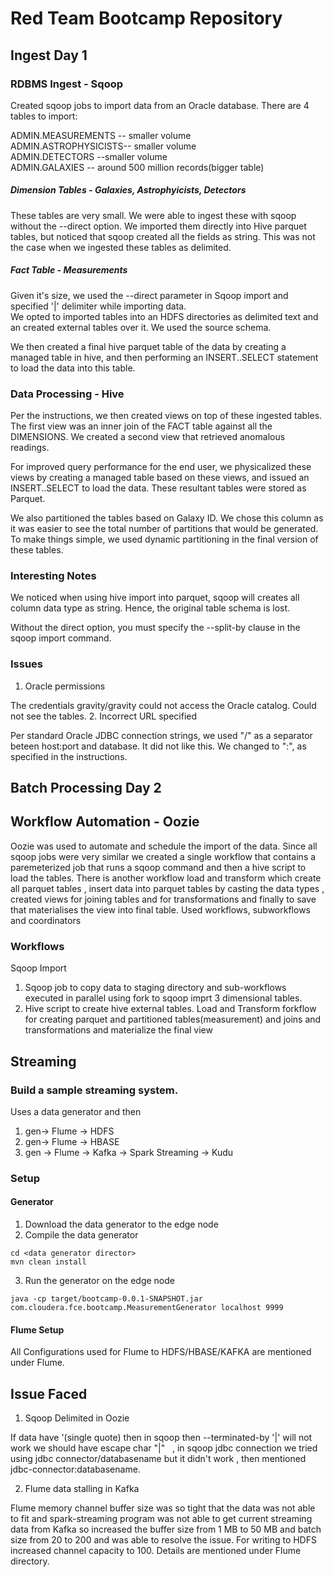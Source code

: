 # Red Team Bootcamp Repository

## Ingest Day 1

### RDBMS Ingest - Sqoop

Created sqoop jobs to import data from an Oracle database.  There are 4 tables to import:

  ADMIN.MEASUREMENTS -- smaller volume  
  ADMIN.ASTROPHYSICISTS-- smaller volume    
  ADMIN.DETECTORS --smaller volume  
  ADMIN.GALAXIES -- around 500 million records(bigger table)

##### Dimension Tables - Galaxies, Astrophyicists, Detectors

  These tables are very small.  We were able to ingest these with sqoop without the --direct option. We imported them directly into Hive parquet tables, but noticed that sqoop created all the fields as string.  This was not the case when we ingested these tables as delimited.

  ##### Fact Table - Measurements  

  Given it's size, we used the --direct parameter in Sqoop import and specified '|' delimiter while importing data.  
  We opted to imported tables into an HDFS directories as delimited text and an created external tables over it. We used the source schema.

  We then created a final hive parquet table of the data by creating a managed table in hive, and then performing an INSERT..SELECT statement to load the data into this table.

### Data Processing - Hive

Per the instructions, we then created views on top of these ingested tables.
The first view was an inner join of the FACT table against all the DIMENSIONS. We created a second view that retrieved anomalous readings.

For improved query performance for the end user, we physicalized these views by creating a managed table based on these views, and issued an INSERT..SELECT to load the data. These resultant tables were stored as Parquet.

We also partitioned the tables based on Galaxy ID.  We chose this column as it was easier to see the total number of partitions that would be generated.  To make things simple, we used dynamic partitioning in the final version of these tables.

### Interesting Notes

We noticed when using hive import into parquet, sqoop will creates all column data type as string. Hence, the original table schema is lost.

Without the direct option, you must specify the --split-by clause in the sqoop import command.

### Issues  

1. Oracle permissions

  The credentials gravity/gravity could not access the Oracle catalog. Could not see the tables.
2. Incorrect URL specified  

  Per standard Oracle JDBC connection strings, we used "/" as a separator beteen host:port and database. It did not like this. We changed to ":", as specified in the instructions.

## Batch Processing Day 2

## Workflow Automation - Oozie  
Oozie was used to automate and schedule the import of the data.  Since all sqoop jobs were very similar we created a single workflow that contains a paremeterized job that runs a sqoop command and then a hive script to load the tables.
There is another workflow load and transform which create all parquet tables , insert data into parquet tables by casting the data types , created views for joining tables and for transformations and finally to save that materialises the view into final table. Used workflows, subworkflows and coordinators

### Workflows
Sqoop Import

1. Sqoop job to copy data to staging directory and sub-workflows executed in parallel using fork to sqoop imprt 3 dimensional tables.
2. Hive script to create hive external tables.
Load and Transform forkflow for creating parquet and partitioned tables(measurement) and joins and transformations and materialize the final view

## Streaming

### Build a sample streaming system.  

Uses a data generator and then  

  1. gen-> Flume -> HDFS  
  2. gen-> Flume -> HBASE  
  3. gen -> Flume -> Kafka -> Spark Streaming -> Kudu

### Setup
#### Generator

1. Download the data generator to the edge node  
2. Compile the data generator
```
cd <data generator director>
mvn clean install
```
3. Run the generator on the edge node  
```
java -cp target/bootcamp-0.0.1-SNAPSHOT.jar com.cloudera.fce.bootcamp.MeasurementGenerator localhost 9999
```  

#### Flume Setup  

All Configurations used for Flume to HDFS/HBASE/KAFKA are mentioned under Flume.

## Issue Faced  

1. Sqoop Delimited in Oozie

  If data have '(single quote) then in sqoop then --terminated-by '|' will not work we should have escape char "|"   , in sqoop jdbc connection we tried using jdbc connector/databasename but it didn't work , then mentioned jdbc-connector:databasename.

2. Flume data stalling in Kafka

  Flume memory channel buffer size was so tight that the data was not able to fit and spark-streaming program was not able to get current streaming data from Kafka so increased the buffer size from 1 MB to 50 MB and batch size from 20 to 200 and was able to resolve the issue. For writing to HDFS increased channel capacity to 100.  Details are mentioned under Flume directory.

